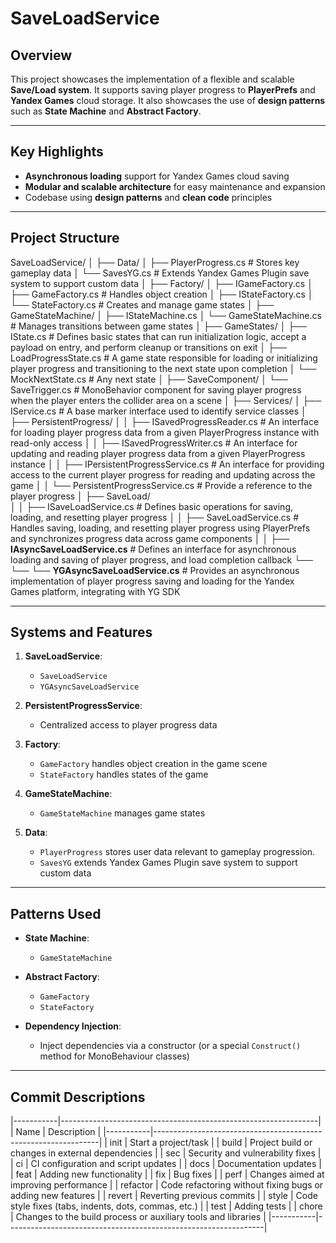 # SaveLoadService

## Overview

This project showcases the implementation of a flexible and scalable **Save/Load system**. It supports saving player progress to **PlayerPrefs** and **Yandex Games** cloud storage. It also showcases the use of **design patterns** such as **State Machine** and **Abstract Factory**.

---

## Key Highlights

- **Asynchronous loading** support for Yandex Games cloud saving
- **Modular and scalable architecture** for easy maintenance and expansion
- Codebase using **design patterns** and **clean code** principles

---

## Project Structure

SaveLoadService/
│
├── Data/
│ 	├── PlayerProgress.cs 	# Stores key gameplay data
│	└── SavesYG.cs 			# Extends Yandex Games Plugin save system to support custom data
│
├── Factory/
│ 	├── IGameFactory.cs
│	├── GameFactory.cs 		 # Handles object creation
│ 	├── IStateFactory.cs
│	└── StateFactory.cs		 # Creates and manage game states
│
├── GameStateMachine/
│ 	├── IStateMachine.cs
│	└── GameStateMachine.cs  # Manages transitions between game states
│
├── GameStates/
│   ├── IState.cs            # Defines basic states that can run initialization logic, accept a payload on entry, and perform cleanup or transitions on exit
│   ├── LoadProgressState.cs # A game state responsible for loading or initializing player progress and transitioning to the next state upon completion
│   └── MockNextState.cs     # Any next state
│
├── SaveComponent/
│   └── SaveTrigger.cs       # MonoBehavior component for saving player progress when the player enters the collider area on a scene
│
├── Services/
│   ├── IService.cs          			  # A base marker interface used to identify service classes
│   ├── PersistentProgress/
│   │   ├── ISavedProgressReader.cs       # An interface for loading player progress data from a given PlayerProgress instance with read-only access
│   │   ├── ISavedProgressWriter.cs  	   # An interface for updating and reading player progress data from a given PlayerProgress instance
│   │   ├── IPersistentProgressService.cs # An interface for providing access to the current player progress for reading and updating across the game
│   │   └── PersistentProgressService.cs  # Provide a reference to the player progress
│   ├── SaveLoad/            
│   │   ├── ISaveLoadService.cs           # Defines basic operations for saving, loading, and resetting player progress
│   │   ├── SaveLoadService.cs  		      # Handles saving, loading, and resetting player progress using PlayerPrefs and synchronizes progress data across game components
│   │   ├── **IAsyncSaveLoadService.cs**      # Defines an interface for asynchronous loading and saving of player progress, and load completion callback
└── └── └── **YGAsyncSaveLoadService.cs**     # Provides an asynchronous implementation of player progress saving and loading for the Yandex Games platform, integrating with YG SDK

---

## Systems and Features

1. **SaveLoadService**:
   - `SaveLoadService`
   - `YGAsyncSaveLoadService`

2. **PersistentProgressService**:
   - Centralized access to player progress data

3. **Factory**:
   - `GameFactory` handles object creation in the game scene
   - `StateFactory` handles states of the game

4. **GameStateMachine**:
   - `GameStateMachine` manages game states

5. **Data**:
   - `PlayerProgress` stores user data relevant to gameplay progression.
   - `SavesYG` extends Yandex Games Plugin save system to support custom data

---

## Patterns Used

- **State Machine**:
  - `GameStateMachine`

- **Abstract Factory**:
  - `GameFactory`
  - `StateFactory`

- **Dependency Injection**:
  - Inject dependencies via a constructor (or a special `Construct()` method for MonoBehaviour classes)

---

## Commit Descriptions

|-----------|----------------------------------------------------------------|
| Name      | Description                                                    |
|-----------|----------------------------------------------------------------|
| init	   | Start a project/task						             		        |
| build     | Project build or changes in external dependencies              |
| sec       | Security and vulnerability fixes                               |
| ci        | CI configuration and script updates                            |
| docs      | Documentation updates                                          |
| feat      | Adding new functionality                                       |
| fix       | Bug fixes                                                      |
| perf      | Changes aimed at improving performance                         |
| refactor  | Code refactoring without fixing bugs or adding new features    |
| revert    | Reverting previous commits                                     |
| style     | Code style fixes (tabs, indents, dots, commas, etc.)           |
| test      | Adding tests                                                   |
| chore     | Changes to the build process or auxiliary tools and libraries  |
|-----------|----------------------------------------------------------------|
